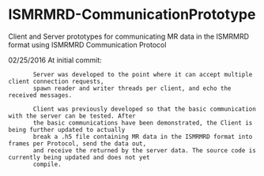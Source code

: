 # ISMRMRD-CommunicationPrototype
Client and Server prototypes for communicating MR data in the ISMRMRD format using ISMRMRD Communication Protocol

02/25/2016 At initial commit:

           Server was developed to the point where it can accept multiple client connection requests,
           spawn reader and writer threads per client, and echo the received messages. 
           
           Client was previously developed so that the basic communication with the server can be tested. After
           the basic communications have been demonstrated, the Client is being further updated to actually 
           break a .h5 file containing MR data in the ISMRMRD format into frames per Protocol, send the data out,
           and receive the returned by the server data. The source code is currently being updated and does not yet
           compile.

